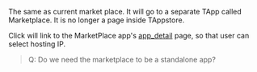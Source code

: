 The same as current market place. It will go to a separate TApp called Marketplace. It is no longer a page inside TAppstore.

Click will link to the MarketPlace app's [app_detail](app_detail.md) page, so that user can select hosting IP.

 > 
 > Q: Do we need the marketplace to be a standalone app?
